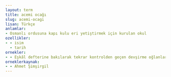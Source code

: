 ```yaml
---
layout: term
title: acemi ocağı
slug: acemi-ocagi
lisan: Türkçe
anlamlar:
- Osmanlı ordusuna kapı kulu eri yetiştirmek için kurulan okul
ozellikler:
- - isim
  - tarih
ornekler:
- - Eşkâl defterine bakılarak tekrar kontrolden geçen devşirme oğlanları acemi ocağına kaydedilirdi.
orneklerkaynak:
- - Ahmet Şimşirgil
---
```

